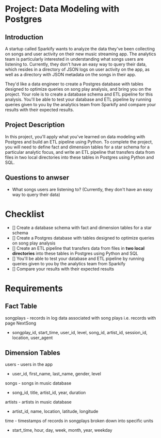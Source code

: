 # Project: Data Modeling with Postgres

## Introduction

A startup called Sparkify wants to analyze the data they've been collecting on songs and user activity on their new music streaming app. The analytics team is particularly interested in understanding what songs users are listening to. Currently, they don't have an easy way to query their data, which resides in a directory of JSON logs on user activity on the app, as well as a directory with JSON metadata on the songs in their app.

They'd like a data engineer to create a Postgres database with tables designed to optimize queries on song play analysis, and bring you on the project. Your role is to create a database schema and ETL pipeline for this analysis. You'll be able to test your database and ETL pipeline by running queries given to you by the analytics team from Sparkify and compare your results with their expected results.

## Project Description

In this project, you'll apply what you've learned on data modeling with Postgres and build an ETL pipeline using Python. To complete the project, you will need to define fact and dimension tables for a star schema for a particular analytic focus, and write an ETL pipeline that transfers data from files in two local directories into these tables in Postgres using Python and SQL.

## Questions to anwser

- What songs users are listening to? (Currently, they don't have an easy way to query their data)

# Checklist

- [] Create a database schema with fact and dimension tables for a star schema
- [] Create a Postgres database with tables designed to optimize queries on song play analysis
- [] Create an ETL pipeline that transfers data from files in __two local directories__ into these tables in Postgres using Python and SQL
- [] You'll be able to test your database and ETL pipeline by running queries given to you by the analytics team from Sparkify
- [] Compare your results with their expected results


# Requirements

## Fact Table

songplays - records in log data associated with song plays i.e. records with page NextSong
- songplay_id, start_time, user_id, level, song_id, artist_id, session_id, location, user_agent

## Dimension Tables

users - users in the app
- user_id, first_name, last_name, gender, level

songs - songs in music database
- song_id, title, artist_id, year, duration

artists - artists in music database
- artist_id, name, location, latitude, longitude

time - timestamps of records in songplays broken down into specific units
- start_time, hour, day, week, month, year, weekday